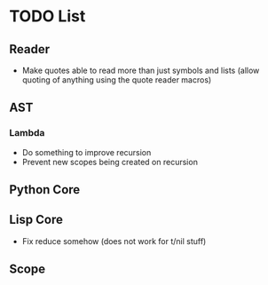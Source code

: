 TODO List
=========

Reader
------

 * Make quotes able to read more than just symbols and lists (allow
   quoting of anything using the quote reader macros)

AST
---

### Lambda

 * Do something to improve recursion
 * Prevent new scopes being created on recursion

Python Core
-----------

Lisp Core
---------

 * Fix reduce somehow (does not work for t/nil stuff)

Scope
-----

